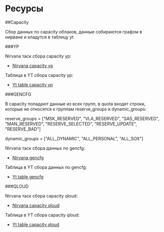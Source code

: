 Ресурсы
===
##Capacity

Сбор данных по capacity облаков, данные собираются графом в нирване и кладутся в таблицу yt

###YP

Nirvana таск сбора capacity yp:
 - [Nirvana capacity yp](https://nirvana.yandex-team.ru/flow/4c0f2236-fcb8-4394-b07b-289bd645f172/048cf4cf-dfe1-4636-b45e-ed19afeea76c/graph)

Таблица в YT сбора capacity yp:
 - [Yt table capacity yp](https://yt.yandex-team.ru/hahn/navigation?path=//home/capacity_planning/reserves/capacity/yp/yp_add)

###GENCFG

В capacity попадают данные из всех групп, в quota входят строки, которые не относятся к группам reserve_groups и dynamic_groups:

reserve_groups = ["MSK_RESERVED",
                  "VLA_RESERVED",
                  "SAS_RESERVED",
                  "MAN_RESERVED",
                  "RESERVE_SELECTED",
                  "RESERVE_UPDATE",
                  "RESERVE_BAD"]

dynamic_groups = ["ALL_DYNAMIC",
                  "ALL_PERSONAL",
                  "ALL_SOX"]

Nirvana таск сбора данных по gencfg:
 - [Nirvana gencfg](https://nirvana.yandex-team.ru/flow/3c9c2275-c885-45aa-8635-525819023f75/d5f16401-8556-4463-9a91-fccb5d02f22d/graph)

Таблица в YT сбора данных по gencfg:
 - [Yt table gencfg](https://yt.yandex-team.ru/hahn/navigation?path=//home/capacity_planning/reserves/gencfg/gencfg_add)

###QLOUD

Nirvana таск сбора capacity qloud:
 - [Nirvana capacity qloud](https://nirvana.yandex-team.ru/flow/69be3ce9-7238-4642-bb67-79f5a2ba98c8/cb6688e0-ab95-4cba-b868-e92304e86320/graph)

Таблица в YT сбора capacity qloud:
 - [Yt table capacity qloud](https://yt.yandex-team.ru/hahn/navigation?path=//home/capacity_planning/reserves/capacity/qloud/qloud)
